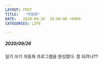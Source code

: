 ```yaml
---
LAYOUT: POST
TITLE:   "자동화"
DATE:   2020-09-26  10:00:00 +0900
CATEGORIES: LIFE

---
```




#####  2020/09/26


일기 쓰기 자동화 프로그램을 완성했다. 잘 되려나??


